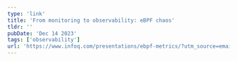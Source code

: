 ```yaml
---
type: 'link'
title: 'From monitoring to observability: eBPF chaos'
tldr: ''
pubDate: 'Dec 14 2023'
tags: ['observability']
url: 'https://www.infoq.com/presentations/ebpf-metrics/?utm_source=email&utm_medium=editorial&utm_campaign=SpecialNL&utm_content=12142023&forceSponsorshipId=27e3a3be-fa7f-44df-b212-99c85c50fbcc'
---
```

